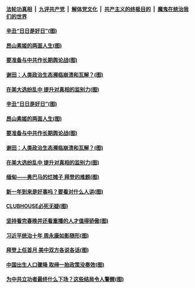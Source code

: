 

####  [法轮功真相](../../../../basic/blob/master/README.md?t=02141101) &nbsp;|&nbsp; [九评共产党](../../../../9ping.md/blob/master/README.md?t=02141101) &nbsp;|&nbsp; [解体党文化](../../../../jtdwh.md/blob/master/README.md?t=02141101)  &nbsp;|&nbsp; [共产主义的终极目的](../../../../gczydzjmd.md/blob/master/README.md?t=02141101) &nbsp;|&nbsp; [魔鬼在统治我们的世界](../../../../mgztzwmdsj.md/blob/master/README.md?t=02141101) 


#### [辛丑“日日是好日”(图)](../pages/p4/962389.md?t=02141101) 

#### [昂山素姬的两面人生(图)](../pages/p4/962436.md?t=02141101) 

#### [要准备与中共作长期舆论战(图)](../pages/p4/962387.md?t=02141101) 

#### [谢田：人类政治生态濒临崩溃和瓦解？(图)](../pages/p4/962395.md?t=02141101) 

#### [在美大选纷乱中 提升对真相的监别力(图)](../pages/p4/962406.md?t=02141101) 


#### [辛丑“日日是好日”(图)](../pages/p4/962389.md?t=02141101) 

#### [昂山素姬的两面人生(图)](../pages/p4/962436.md?t=02141101) 

#### [要准备与中共作长期舆论战(图)](../pages/p4/962387.md?t=02141101) 

#### [谢田：人类政治生态濒临崩溃和瓦解？(图)](../pages/p4/962395.md?t=02141101) 

#### [在美大选纷乱中 提升对真相的监别力(图)](../pages/p4/962406.md?t=02141101) 

#### [缅甸——奥巴马的烂摊子 拜登的难题(图)](../pages/p4/962153.md?t=02141101) 




#### [新一年到来是好事吗？要看对什么人讲(图)](../pages/p4/962384.md?t=02141101) 


#### [CLUBHOUSE必死无疑(图)](../pages/p4/962343.md?t=02141101) 

#### [坚持看完春晚并还看重播的人才值得骄傲(图)](../pages/p4/962341.md?t=02141101) 

#### [习近平统治十年 周永康如影随形(图)](../pages/p4/962342.md?t=02141101) 

#### [拜登上任首月 美中双方各说各话(图)](../pages/p4/962339.md?t=02141101) 

#### [中国出生人口骤降 取缔一胎政策没奏效(图)](../pages/p4/962337.md?t=02141101) 



#### [为中共立功者最终什么下场？这些结局令人警醒(图)](../pages/p4/962277.md?t=02141101) 

